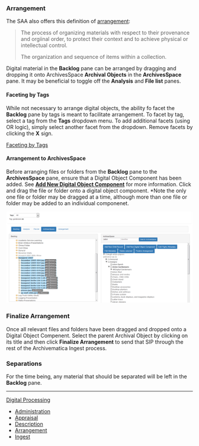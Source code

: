 ### Arrangement

The SAA also offers this definition of [arrangement](http://www2.archivists.org/glossary/terms/a/arrangement):

> The process of organizing materials with respect to their provenance and orgiinal order, to protect their context and to achieve physical or intellectual control. 
>
> The organization and sequence of items within a collection.

Digital material in the **Backlog** pane can be arranged by dragging and dropping it onto ArchivesSpace **Archival Objects** in the **ArchivesSpace** pane. It may be beneficial to toggle off the **Analysis** and **File list** panes.

#### Faceting by Tags

While not necessary to arrange digital objects, the ability fo facet the **Backlog** pane by tags is meant to facilitate arrangement. To facet by tag, select a tag from the **Tags** dropdown menu. To add additional facets (using OR logic), simply select another facet from the dropdown. Remove facets by clicking the **X** sign.

[Faceting by Tags](images/faceting-by-tag.png)

#### Arrangement to ArchivesSpace 

Before arranging files or folders from the **Backlog** pane to the **ArchivesSpace** pane, ensure that a Digital Object Component has been added. See [**Add New Digital Object Component**](appraisal.md#add-new-digital-object-component) for more information. Click and drag the file or folder onto a digital object component. *Note the only one file or folder may be dragged at a time, although more than one file or folder may be added to an individual componenet.

![Arrangement to ArchivesSpace](images/dragging-and-dropping.png)

### Finalize Arrangement

Once all relevant files and folders have been dragged and dropped onto a Digital Object Compenent. Select the parent Archival Object by clicking on its title and then click **Finalize Arrangement** to send that SIP through the rest of the Archivematica Ingest process.

### Separations

For the time being, any material that should be separated will be left in the **Backlog** pane.

***

[Digital Processing](digital-processing.md)
  * [Administration](administration.md)
  * [Appraisal](appraisal.md)
  * [Description](description.md)
  * [Arrangement](arrangement.md)
  * [Ingest](ingest.md)
